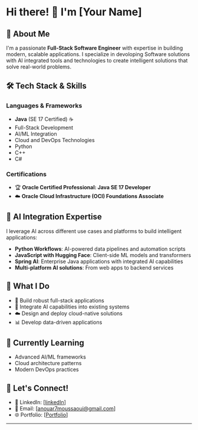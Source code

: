 # Hi there! 👋 I'm [Your Name]

## 🚀 About Me
I'm a passionate **Full-Stack Software Engineer** with expertise in building modern, scalable applications. I specialize in devoloping Software solutions with AI integrated tools and technologies to create intelligent solutions that solve real-world problems.

## 🛠️ Tech Stack & Skills

### Languages & Frameworks
- **Java** (SE 17 Certified) ☕
- Full-Stack Development
- AI/ML Integration
- Cloud and DevOps Technologies
- Python
- C++
- C#



### Certifications
- 🏆 **Oracle Certified Professional: Java SE 17 Developer**
- ☁️ **Oracle Cloud Infrastructure (OCI) Foundations Associate**

## 🤖 AI Integration Expertise
I leverage AI across different use cases and platforms to build intelligent applications:
- **Python Workflows**: AI-powered data pipelines and automation scripts
- **JavaScript with Hugging Face**: Client-side ML models and transformers
- **Spring AI**: Enterprise Java applications with integrated AI capabilities
- **Multi-platform AI solutions**: From web apps to backend services

## 💼 What I Do
- 🔧 Build robust full-stack applications
- 🎯 Integrate AI capabilities into existing systems
- ☁️ Design and deploy cloud-native solutions
- 📊 Develop data-driven applications

## 🌱 Currently Learning
- Advanced AI/ML frameworks
- Cloud architecture patterns
- Modern DevOps practices


## 🤝 Let's Connect!
- 💼 LinkedIn: [[linkedIn](https://www.linkedin.com/in/anwar-moussaoui/)]
- 📧 Email: [anouar7moussaoui@gmail.com]
- 🌐 Portfolio: [[Portfolio](https://anwarmoussaoui.pythonanywhere.com)]

---
